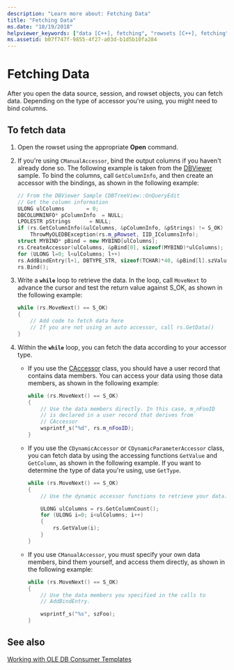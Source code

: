 ```yaml
---
description: "Learn more about: Fetching Data"
title: "Fetching Data"
ms.date: "10/19/2018"
helpviewer_keywords: ["data [C++], fetching", "rowsets [C++], fetching", "fetching", "OLE DB consumer templates [C++], fetching data"]
ms.assetid: b07f747f-9855-4f27-a03d-b1d5b10fa284
---
```

# Fetching Data

After you open the data source, session, and rowset objects, you can fetch data. Depending on the type of accessor you're using, you might need to bind columns.

## To fetch data

1. Open the rowset using the appropriate **Open** command.

1. If you're using `CManualAccessor`, bind the output columns if you haven't already done so. The following example is taken from the [DBViewer](https://github.com/Microsoft/VCSamples/tree/master/VC2008Samples/ATL/OLEDB/Consumer/dbviewer) sample. To bind the columns, call `GetColumnInfo`, and then create an accessor with the bindings, as shown in the following example:

    ```cpp
    // From the DBViewer Sample CDBTreeView::OnQueryEdit
    // Get the column information
    ULONG ulColumns       = 0;
    DBCOLUMNINFO* pColumnInfo  = NULL;
    LPOLESTR pStrings      = NULL;
    if (rs.GetColumnInfo(&ulColumns, &pColumnInfo, &pStrings) != S_OK)
        ThrowMyOLEDBException(rs.m_pRowset, IID_IColumnsInfo);
    struct MYBIND* pBind = new MYBIND[ulColumns];
    rs.CreateAccessor(ulColumns, &pBind[0], sizeof(MYBIND)*ulColumns);
    for (ULONG l=0; l<ulColumns; l++)
    rs.AddBindEntry(l+1, DBTYPE_STR, sizeof(TCHAR)*40, &pBind[l].szValue, NULL, &pBind[l].dwStatus);
    rs.Bind();
    ```

1. Write a **`while`** loop to retrieve the data. In the loop, call `MoveNext` to advance the cursor and test the return value against S_OK, as shown in the following example:

    ```cpp
    while (rs.MoveNext() == S_OK)
    {
        // Add code to fetch data here
        // If you are not using an auto accessor, call rs.GetData()
    }
    ```

1. Within the **`while`** loop, you can fetch the data according to your accessor type.

   - If you use the [CAccessor](../../data/oledb/caccessor-class.md) class, you should have a user record that contains data members. You can access your data using those data members, as shown in the following example:

        ```cpp
        while (rs.MoveNext() == S_OK)
        {
            // Use the data members directly. In this case, m_nFooID
            // is declared in a user record that derives from
            // CAccessor
            wsprintf_s("%d", rs.m_nFooID);
        }
        ```

   - If you use the `CDynamicAccessor` or `CDynamicParameterAccessor` class, you can fetch data by using the accessing functions `GetValue` and `GetColumn`, as shown in the following example. If you want to determine the type of data you're using, use `GetType`.

        ```cpp
        while (rs.MoveNext() == S_OK)
        {
            // Use the dynamic accessor functions to retrieve your data.

            ULONG ulColumns = rs.GetColumnCount();
            for (ULONG i=0; i<ulColumns; i++)
            {
                rs.GetValue(i);
            }
        }
        ```

   - If you use `CManualAccessor`, you must specify your own data members, bind them yourself, and access them directly, as shown in the following example:

        ```cpp
        while (rs.MoveNext() == S_OK)
        {
            // Use the data members you specified in the calls to
            // AddBindEntry.

            wsprintf_s("%s", szFoo);
        }
        ```

## See also

[Working with OLE DB Consumer Templates](../../data/oledb/working-with-ole-db-consumer-templates.md)
